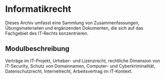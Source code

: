 # Informatikrecht

Dieses Archiv umfasst eine Sammlung von Zusammenfassungen, Übungsmaterialien und ergänzenden Dokumenten, die sich auf
das Fachgebiet des IT-Rechts konzentrieren.

## Modulbeschreibung

Verträge im IT-Projekt, Urheber- und Lizenzrecht, rechtliche Dimension von IT-Security, Schutz von Domainnamen,
Computer- und Cyberkriminalität, Datenschutzrecht, Internetrecht, Arbeitsvertrag im IT-Kontext.